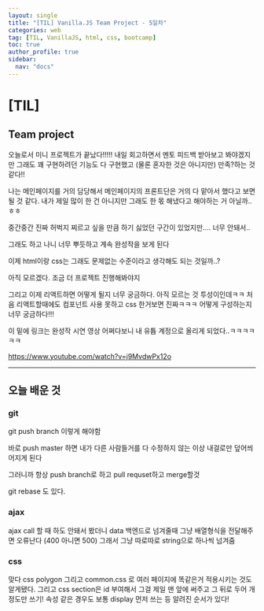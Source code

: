```yaml
---
layout: single
title: "[TIL] Vanilla.JS Team Project - 5일차"
categories: web
tag: [TIL, VanillaJS, html, css, bootcamp]
toc: true
author_profile: true
sidebar:
  nav: "docs"
---
```


# [TIL]

## Team project

오늘로서 미니 프로젝트가 끝났다!!!!!
내일 회고하면서 멘토 피드백 받아보고 봐야겠지만
그래도 꽤 구현하려던 기능도 다 구현했고 (물론 혼자한 것은 아니지만) 만족?하는 것 같다!!

나는 메인페이지를 거의 담당해서 메인페이지의 프론트단은 거의 다 맡아서 했다고 보면 될 것 같다.
내가 제일 많이 한 건 아니지만 그래도 한 몫 해냈다고 해야하는 거 아닐까..ㅎㅎ

중간중간 진짜 허벅지 찌르고 싶을 만큼 하기 싫었던 구간이 있었지만.... 너무 안돼서..

그래도 하고 나니 너무 뿌듯하고 계속 완성작을 보게 된다

이제 html이랑 css는 그래도 문제없는 수준이라고 생각해도 되는 것일까..?

아직 모르겠다. 조금 더 프로젝트 진행해봐야지

그리고 이제 리액트하면 어떻게 될지 너무 궁금하다.
아직 모르는 것 투성이인데ㅋㅋ 처음 리액트할때에도 컴포넌트 사용 못하고 css 한거보면 진짜ㅋㅋㅋ
어떻게 구성하는지 너무 궁금하다!!!

이 밑에 링크는 완성작 시연 영상
어쩌다보니 내 유튭 계정으로 올리게 되었다..ㅋㅋㅋㅋㅋㅋ

https://www.youtube.com/watch?v=j9MvdwPx12o

<hr>

## 오늘 배운 것

### git

git push branch 이렇게 해야함

바로 push master 하면 내가 다른 사람들거를 다 수정하지 않는 이상 내걸로만 덮어씌어지게 된다

그러니까 항상 push branch로 하고 pull requset하고 merge할것

git rebase 도 있다.

### ajax

ajax call 할 때 하도 안돼서 봤더니
data 백엔드로 넘겨줄때 그냥 배열형식을 전달해주면 오류난다 (400 아니면 500)
그래서 그냥 따로따로 string으로 하나씩 넘겨줌

### css

맞다 css polygon 그리고 common.css 로 여러 페이지에 똑같은거 적용시키는 것도 알게됐다.
그리고 css section은 id 부여해서 그걸 제일 맨 앞에 써주고
그 뒤로 두어 개 정도만 쓰기!
속성 같은 경우도 보통 display 먼저 쓰는 등 알려진 순서가 있다!
